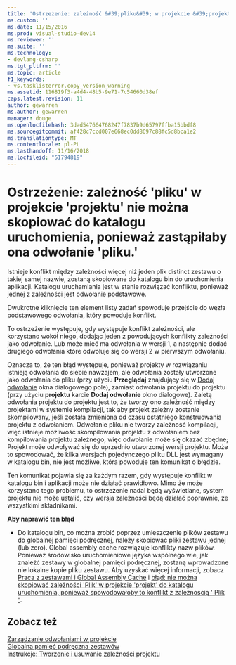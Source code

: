 ```yaml
---
title: 'Ostrzeżenie: zależność &#39;pliku&#39; w projekcie &#39;projektu&#39; nie można skopiować do katalogu uruchomienia, ponieważ zastąpiłaby ona odwołanie &#39;pliku. &#39; | Dokumentacja firmy Microsoft'
ms.custom: ''
ms.date: 11/15/2016
ms.prod: visual-studio-dev14
ms.reviewer: ''
ms.suite: ''
ms.technology:
- devlang-csharp
ms.tgt_pltfrm: ''
ms.topic: article
f1_keywords:
- vs.tasklisterror.copy_version_warning
ms.assetid: 116819f3-a4d4-48b5-9e71-7c54660d38ef
caps.latest.revision: 11
author: gewarren
ms.author: gewarren
manager: douge
ms.openlocfilehash: 3dad547664768247f7837b9d65797ffba15bbdf8
ms.sourcegitcommit: af428c7ccd007e668ec0dd8697c88fc5d8bca1e2
ms.translationtype: MT
ms.contentlocale: pl-PL
ms.lasthandoff: 11/16/2018
ms.locfileid: "51794819"
---
```

# <a name="warning-the-dependency-39file39-in-project-39project39-cannot-be-copied-to-the-run-directory-because-it-would-overwrite-the-reference-39file39"></a>Ostrzeżenie: zależność &#39;pliku&#39; w projekcie &#39;projektu&#39; nie można skopiować do katalogu uruchomienia, ponieważ zastąpiłaby ona odwołanie &#39;pliku.&#39;
Istnieje konflikt między zależności więcej niż jeden plik distinct zestawu o takiej samej nazwie, zostaną skopiowane do katalogu bin do uruchomienia aplikacji. Katalogu uruchamiania jest w stanie rozwiązać konfliktu, ponieważ jednej z zależności jest odwołanie podstawowe.  
  
 Dwukrotne kliknięcie ten element listy zadań spowoduje przejście do węzła podstawowego odwołania, który powoduje konflikt.  
  
 To ostrzeżenie występuje, gdy występuje konflikt zależności, ale korzystano wokół niego, dodając jeden z powodujących konflikty zależności jako odwołanie. Lub może mieć ma odwołania w wersji 1, a następnie dodać drugiego odwołania które odwołuje się do wersji 2 w pierwszym odwołaniu.  
  
 Oznacza to, że ten błąd występuje, ponieważ projekty w rozwiązaniu istnieją odwołania do siebie nawzajem, ale odwołania zostały utworzone jako odwołania do pliku (przy użyciu **Przeglądaj** znajdujący się w [Dodaj odwołanie](http://msdn.microsoft.com/en-us/2feb0fe2-0805-4cc9-8cba-b0315849dfb7) okna dialogowego pole), zamiast odwołania projektu do projektu (przy użyciu **projektu** karcie **Dodaj odwołanie** okno dialogowe). Zaletą odwołania projektu do projektu jest to, że tworzy ono zależność między projektami w systemie kompilacji, tak aby projekt zależny zostanie skompilowany, jeśli została zmieniona od czasu ostatniego konstruowania projektu z odwołaniem. Odwołanie pliku nie tworzy zależność kompilacji, więc istnieje możliwość skompilowania projektu z odwołaniem bez kompilowania projektu zależnego, więc odwołanie może się okazać zbędne; Projekt może odwoływać się do uprzednio utworzonej wersji projektu. Może to spowodować, że kilka wersjach pojedynczego pliku DLL jest wymagany w katalogu bin, nie jest możliwe, która powoduje ten komunikat o błędzie.  
  
 Ten komunikat pojawia się za każdym razem, gdy występuje konflikt w katalogu bin i aplikacji może nie działać prawidłowo. Mimo że może korzystano tego problemu, to ostrzeżenie nadal będą wyświetlane, system projektu nie może ustalić, czy wersja zależności będą działać poprawnie, ze wszystkimi składnikami.  
  
 **Aby naprawić ten błąd**  
  
-   Do katalogu bin, co można zrobić poprzez umieszczenie plików zestawu do globalnej pamięci podręcznej, należy skopiować pliki zestawu jednej (lub zero). Global assembly cache rozwiązuje konflikty nazw plików. Ponieważ środowisko uruchomieniowe języka wspólnego wie, jak znaleźć zestawy w globalnej pamięci podręcznej, zostaną wprowadzone nie lokalne kopie pliku zestawu. Aby uzyskać więcej informacji, zobacz [Praca z zestawami i Global Assembly Cache](http://msdn.microsoft.com/library/8a18e5c2-d41d-49ef-abcb-7c27e2469433) i [błąd: nie można skopiować zależności 'Plik' w projekcie 'projekt' do katalogu uruchomienia, ponieważ spowodowałoby to konflikt z zależnością ' Plik "](../misc/error-the-dependency-file-in-project-project-cannot-be-copied-to-the-run-directory-because-it-would-conflict-with-dependency-file.md).  
  
## <a name="see-also"></a>Zobacz też  
 [Zarządzanie odwołaniami w projekcie](../ide/managing-references-in-a-project.md)   
 [Globalna pamięć podręczna zestawów](http://msdn.microsoft.com/library/cf5eacd0-d3ec-4879-b6da-5fd5e4372202)   
 [Instrukcje: Tworzenie i usuwanie zależności projektu](../ide/how-to-create-and-remove-project-dependencies.md)